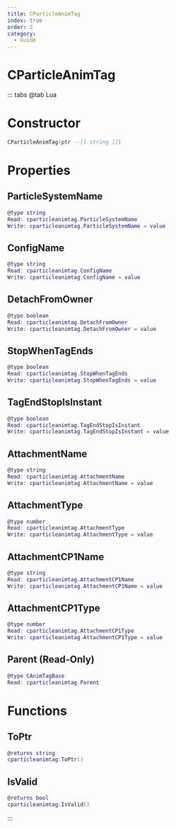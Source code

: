 ```yaml
---
title: CParticleAnimTag
index: true
order: 2
category:
  - Guide
---
```


# CParticleAnimTag

::: tabs
@tab Lua
# Constructor
```lua
CParticleAnimTag(ptr --[[ string ]])
```
# Properties
## ParticleSystemName 
```lua
@type string
Read: cparticleanimtag.ParticleSystemName
Write: cparticleanimtag.ParticleSystemName = value
```
## ConfigName 
```lua
@type string
Read: cparticleanimtag.ConfigName
Write: cparticleanimtag.ConfigName = value
```
## DetachFromOwner 
```lua
@type boolean
Read: cparticleanimtag.DetachFromOwner
Write: cparticleanimtag.DetachFromOwner = value
```
## StopWhenTagEnds 
```lua
@type boolean
Read: cparticleanimtag.StopWhenTagEnds
Write: cparticleanimtag.StopWhenTagEnds = value
```
## TagEndStopIsInstant 
```lua
@type boolean
Read: cparticleanimtag.TagEndStopIsInstant
Write: cparticleanimtag.TagEndStopIsInstant = value
```
## AttachmentName 
```lua
@type string
Read: cparticleanimtag.AttachmentName
Write: cparticleanimtag.AttachmentName = value
```
## AttachmentType 
```lua
@type number
Read: cparticleanimtag.AttachmentType
Write: cparticleanimtag.AttachmentType = value
```
## AttachmentCP1Name 
```lua
@type string
Read: cparticleanimtag.AttachmentCP1Name
Write: cparticleanimtag.AttachmentCP1Name = value
```
## AttachmentCP1Type 
```lua
@type number
Read: cparticleanimtag.AttachmentCP1Type
Write: cparticleanimtag.AttachmentCP1Type = value
```
## Parent (Read-Only)
```lua
@type CAnimTagBase
Read: cparticleanimtag.Parent
```
# Functions
## ToPtr
```lua
@returns string
cparticleanimtag:ToPtr()
```
## IsValid
```lua
@returns bool
cparticleanimtag:IsValid()
```

:::